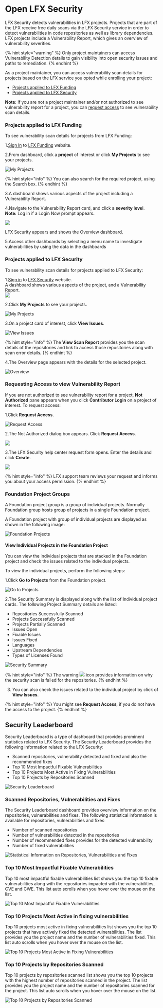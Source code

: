 # Open LFX Security

LFX Security detects vulnerabilities in LFX projects. Projects that are part of the LFX receive free daily scans via the LFX Security service in order to detect vulnerabilities in code repositories as well as library dependencies. LFX projects include a Vulnerability Report, which gives an overview of vulnerability severities. 

{% hint style="warning" %}
Only project maintainers can access Vulnerability Detection details to gain visibility into open security issues and paths to remediation.
{% endhint %}

As a project maintainer, you can access vulnerability scan details for projects based on the LFX service you opted while enrolling your project:

* [Projects applied to LFX Funding](open-lfx-security.md#projects-applied-to-lfx-funding)
* [Projects applied to LFX Security](open-lfx-security.md#projects-applied-to-lfx-security)

**Note:** If you are not a project maintainer and/or not authorized to see vulnerability report for a project, you can [request access](open-lfx-security.md#requesting-access-to-view-vulnerability-report) to see vulnerability scan details.

### Projects applied to LFX Funding

To see vulnerability scan details for projects from LFX Funding:

1.[Sign In](../sso/sign-in/) to [LFX Funding](https://funding.lfx.linuxfoundation.org/) website.

2.From dashboard, click a **project** of interest or click **My Projects** to see your projects.

![My Projects](../.gitbook/assets/new_search%20%281%29%20%281%29%20%281%29%20%281%29.png)

{% hint style="info" %}
You can also search for the required project, using the Search box.
{% endhint %}

3.A dashboard shows various aspects of the project including a Vulnerability Report.

4.Navigate to the Vulnerability Report card, and click a **severity level**.  
**Note:** Log in if a Login Now prompt appears.  
  
 ![](../.gitbook/assets/funding-vulnerability-report.png)   
  
LFX Security appears and shows the Overview dashboard. 

5.Access other dashboards by selecting a menu name to investigate vulnerabilities by using the data in the dashboards

### Projects applied to LFX Security

To see vulnerability scan details for projects applied to LFX Security:

1.[Sign in](../sso/sign-in/) to  [LFX Security](https://security.lfx.linuxfoundation.org/) website.  
A dashboard shows various aspects of the project, and a Vulnerability Report.  
![](../.gitbook/assets/7419012.png)

2.Click **My Projects** to see your projects.

![My Projects](../.gitbook/assets/new_search%20%281%29%20%281%29%20%281%29%20%281%29%20%281%29.png)

3.On a project card of interest, click **View Issues**.

![View Issues](../.gitbook/assets/new_card%20%281%29.png)

{% hint style="info" %}
The **View Scan Report** provides  you the scan details of the repositories and link to access those repositories along with scan error details.
{% endhint %}

4.The Overview page appears with the details for the selected project. 

![Overview](../.gitbook/assets/ovn1.png)

### Requesting Access to view Vulnerability Report

If you are not authorized to see vulnerability report for a project, **Not Authorized** pane appears when you click **Contributor Login** on a project of interest. To request access:

1.Click **Request Access**.

![Request Access](../.gitbook/assets/request_new_access.png)

2.The Not Authorized dialog box appears. Click **Request Access**. 

![](../.gitbook/assets/request_access_dialog.png)

3.The LFX Security help center request form opens. Enter the details and click **Create**.

![](../.gitbook/assets/access.png)

{% hint style="info" %}
LFX support team reviews your request and informs you about your access permission.
{% endhint %}

### Foundation Project Groups

A Foundation project group is a group of individual projects. Normally Foundation group hosts group of projects in a single Foundation project.

A Foundation  project with group of individual projects are displayed as shown in the following image:

![Foundation Projects](../.gitbook/assets/nlf1.png)

#### View Individual Projects in the Foundation Project

You can view the individual projects that are stacked in the Foundation project and check the issues related to the individual projects.  

To view the individual projects, perform the following steps:

1.Click **Go to Projects** from the Foundation project. 

![Go to Projects](../.gitbook/assets/nlf2.png)

2.The Security Summary is displayed along with the list of Individual project cards. The following Project Summary details are listed:

* Repositories Successfully Scanned
* Projects Successfully Scanned
* Projects Partially Scanned
* Issues Open
* Fixable Issues 
* Issues Fixed
* Languages 
* Upstream Dependencies 
* Types of Licenses Found

![Security Summary](../.gitbook/assets/fp1.png)

{% hint style="info" %}
The warning ![](../.gitbook/assets/war.png) icon provides information on why the security scan is failed for the repositories. 
{% endhint %}

3. You can also check the issues related to the individual project by click of **View Issues**. 

{% hint style="info" %}
You might see **Request Access**, if you do not have the access to the project. 
{% endhint %}

## Security Leaderboard

Security Leaderboard is a type of dashboard that provides prominent statistics related to LFX Security. The Security Leaderboard provides the following information related to the LFX Security:

* Scanned repositories,  vulnerability detected and fixed and also the recommended fixes
* Top 10 Most Impactful Fixable Vulnerabilities
* Top 10 Projects Most Active in Fixing Vulnerabilities
* Top 10 Projects by Repositories Scanned

![Security Leaderboard](../.gitbook/assets/sw1.png)

### Scanned Repositories, Vulnerabilities and Fixes

The Security Leaderboard dashboard provides overview information on the repositories, vulnerabilities and fixes. The following statistical information is available for repositories, vulnerabilities and fixes:

* Number of scanned repositories
* Number of vulnerabilities detected in the repositories
* Number of recommended fixes provides for the detected vulnerability 
* Number of fixed vulnerabilities 

![Statistical Information on Repositories, Vulnerabilities and Fixes](../.gitbook/assets/sw2.png)

### Top 10 Most Impactful Fixable Vulnerabilities

Top 10 most impactful fixable vulnerabilities list shows you the top 10 fixable vulnerabilities along with the repositories impacted with the vulnerabilities, CVE and CWE. This list auto scrolls when you hover over the mouse on the list.

![Top 10 Most Impactful Fixable Vulnerabilities](../.gitbook/assets/sw3.png)

### Top 10 Projects Most Active in fixing vulnerabilities

Top 10 projects most active in fixing vulnerabilities list shows you the top 10 projects  that have actively fixed the detected vulnerabilities. The list provides you the project name and the number of vulnerabilities fixed. This list auto scrolls when you hover over the mouse on the list.

![Top 10 Projects Most Active in Fixing Vulnerabilities](../.gitbook/assets/sw4.png)

### Top 10 Projects by Repositories Scanned

Top 10 projects by repositories scanned list shows you the top 10 projects with the highest number of repositories scanned in the project. The list provides you the project name and the number of repositories scanned for the project. This list auto scrolls when you hover over the mouse on the list.

![Top 10 Projects by Repositories Scanned](../.gitbook/assets/sw5.png)



 





 



  




